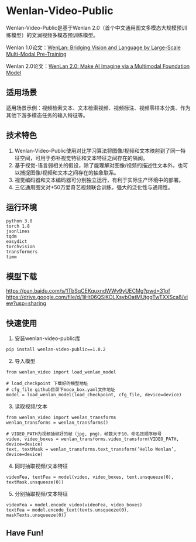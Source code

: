 # Wenlan-Video-Public

Wenlan-Video-Public是基于Wenlan 2.0（首个中文通用图文多模态大规模预训练模型）的文澜视频多模态预训练模型。

Wenlan 1.0论文：[WenLan: Bridging Vision and Language by Large-Scale Multi-Modal Pre-Training](https://arxiv.org/abs/2103.06561)

Wenlan 2.0论文：[WenLan 2.0: Make AI Imagine via a Multimodal Foundation Model](https://arxiv.org/abs/2110.14378)

## 适用场景

适用场景示例：视频检索文本、文本检索视频、视频标注、视频零样本分类、作为其他下游多模态任务的输入特征等。

## 技术特色

1. Wenlan-Video-Public使用对比学习算法将图像/视频和文本映射到了同一特征空间，可用于弥补视觉特征和文本特征之间存在的隔阂。
2. 基于视觉-语言弱相关的假设，除了能理解对图像/视频的描述性文本外，也可以捕捉图像/视频和文本之间存在的抽象联系。
3. 视觉编码器和文本编码器可分别独立运行，有利于实际生产环境中的部署。 
4. 三亿通用图文对+50万爱奇艺视频联合训练，强大的泛化性与通用性。


## 运行环境
```
python 3.8
torch 1.8
jsonlines
tqdm
easydict
torchvision
transformers
timm
```

## 模型下载
https://pan.baidu.com/s/1TbSqCEKquxndWWv9yUECMg?pwd=31pf
https://drive.google.com/file/d/1iHt06QSiKOLXsybOatMUtggTwTXXSca8/view?usp=sharing

## 快速使用

1. 安装wenlan-video-public库
```
pip install wenlan-video-public==1.0.2
```

2. 导入模型

```
from wenlan_video import load_wenlan_model

# load_checkpoint 下载好的模型地址
# cfg_file github目录下moco_box.yaml文件地址
model = load_wenlan_model(load_checkpoint, cfg_file, device=device)
```

3. 读取视频/文本

```
from wenlan_video import wenlan_transforms
wenlan_transforms = wenlan_transforms()

# VIDEO_PATH为视频抽帧好的帧（jpg, png），帧数大于10，命名按顺序标号
video, video_boxes = wenlan_transforms.video_transform(VIDEO_PATH, device=device)
text, textMask = wenlan_transforms.text_transform(‘Hello Wenlan’, device=device)
```

4. 同时抽取视频/文本特征
```
videoFea, textFea = model(video, video_boxes, text.unsqueeze(0), textMask.unsqueeze(0))
```

5. 分别抽取视频/文本特征
```
videoFea = model.encode_video(videoFea, video_boxes)
textFea = model.encode_text(texts.unsqueeze(0), maskTexts.unsqueeze(0))
```

## Have Fun!
